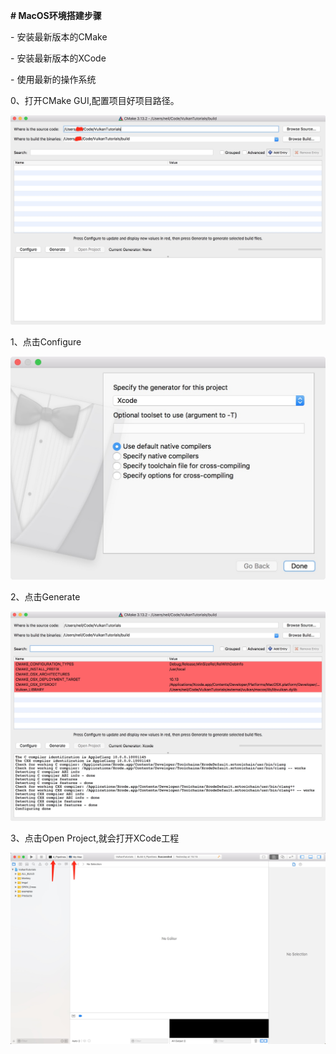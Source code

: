 **# MacOS环境搭建步骤**

\- 安装最新版本的CMake

\- 安装最新版本的XCode

\- 使用最新的操作系统

0、打开CMake GUI,配置项目好项目路径。

![0](thumb/macos/0.png)

1、点击Configure

![1](thumb/macos/1.png)

2、点击Generate

![2](thumb/macos/2.png)

3、点击Open Project,就会打开XCode工程

![3](thumb/macos/3.png)

